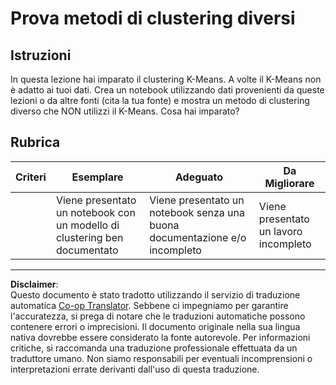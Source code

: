 <!--
CO_OP_TRANSLATOR_METADATA:
{
  "original_hash": "b8e17eff34ad1680eba2a5d3cf9ffc41",
  "translation_date": "2025-08-29T21:07:44+00:00",
  "source_file": "5-Clustering/2-K-Means/assignment.md",
  "language_code": "it"
}
-->
# Prova metodi di clustering diversi

## Istruzioni

In questa lezione hai imparato il clustering K-Means. A volte il K-Means non è adatto ai tuoi dati. Crea un notebook utilizzando dati provenienti da queste lezioni o da altre fonti (cita la tua fonte) e mostra un metodo di clustering diverso che NON utilizzi il K-Means. Cosa hai imparato? 

## Rubrica

| Criteri  | Esemplare                                                      | Adeguato                                                             | Da Migliorare               |
| -------- | -------------------------------------------------------------- | -------------------------------------------------------------------- | --------------------------- |
|          | Viene presentato un notebook con un modello di clustering ben documentato | Viene presentato un notebook senza una buona documentazione e/o incompleto | Viene presentato un lavoro incompleto |

---

**Disclaimer**:  
Questo documento è stato tradotto utilizzando il servizio di traduzione automatica [Co-op Translator](https://github.com/Azure/co-op-translator). Sebbene ci impegniamo per garantire l'accuratezza, si prega di notare che le traduzioni automatiche possono contenere errori o imprecisioni. Il documento originale nella sua lingua nativa dovrebbe essere considerato la fonte autorevole. Per informazioni critiche, si raccomanda una traduzione professionale effettuata da un traduttore umano. Non siamo responsabili per eventuali incomprensioni o interpretazioni errate derivanti dall'uso di questa traduzione.